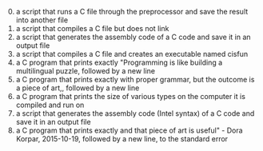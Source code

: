 0. a script that runs a C file through the preprocessor and save the result into another file<br>
1. a script that compiles a C file but does not link<br>
2. a script that generates the assembly code of a C code and save it in an output file<br>
3. a script that compiles a C file and creates an executable named cisfun<br>
4. a C program that prints exactly "Programming is like building a multilingual puzzle, followed by a new line<br>
5. a C program that prints exactly with proper grammar, but the outcome is a piece of art,, followed by a new line<br>
6. a C program that prints the size of various types on the computer it is compiled and run on<br>
7. a script that generates the assembly code (Intel syntax) of a C code and save it in an output file<br>
8. a C program that prints exactly and that piece of art is useful" - Dora Korpar, 2015-10-19, followed by a new line, to the standard error<br>
